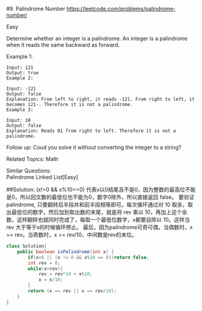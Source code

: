 #9. Palindrome Number
<https://leetcode.com/problems/palindrome-number/>

Easy

Determine whether an integer is a palindrome. An integer is a palindrome when it reads the same backward as forward.

Example 1:

    Input: 121
    Output: true
    Example 2:
    
    Input: -121
    Output: false
    Explanation: From left to right, it reads -121. From right to left, it becomes 121-. Therefore it is not a palindrome.
    Example 3:
    
    Input: 10
    Output: false
    Explanation: Reads 01 from right to left. Therefore it is not a palindrome.

Follow up:
Coud you solve it without converting the integer to a string?

Related Topics: Math

Similar Questions:  
    Palindrome Linked List[Easy]

##Solution: 
(x!=0 && x%10==0) 代表x以0结尾且不是0，因为整数的最高位不能是0，所以回文数的最低位也不能为0，数字0除外，所以直接返回 false。
要验证palindrome, 只要翻转后半段并和前半段相等即可。每次循环通过对 10 取余，取出最低位的数字，然后加到取出数的末尾，就是将 rev 乘以 10，再加上这个余数，这样翻转也就同时完成了，每取一个最低位数字，x都要自除以 10。这样当 rev 大于等于x的时候循环停止。
最后，因为palindrome可奇可偶。当偶数时，x == rev。当奇数时，x == rev/10，中间数是rev的末位。

```java
class Solution{
    public boolean isPalindrome(int x) {
        if(x<0 || (x != 0 && x%10 == 0))return false;
        int rev = 0;
        while(x>rev){
            rev = rev*10 + x%10;
            x = x/10;
        }
        return (x == rev || x == rev/10);
    }
}
```